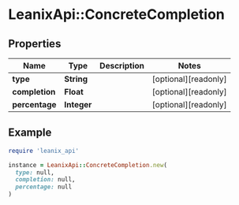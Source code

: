 # LeanixApi::ConcreteCompletion

## Properties

| Name | Type | Description | Notes |
| ---- | ---- | ----------- | ----- |
| **type** | **String** |  | [optional][readonly] |
| **completion** | **Float** |  | [optional][readonly] |
| **percentage** | **Integer** |  | [optional][readonly] |

## Example

```ruby
require 'leanix_api'

instance = LeanixApi::ConcreteCompletion.new(
  type: null,
  completion: null,
  percentage: null
)
```

